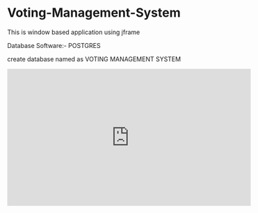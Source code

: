 # Voting-Management-System
This is window based application using jframe

Database Software:- POSTGRES

 create database named as VOTING MANAGEMENT SYSTEM


<iframe width="560" height="315" src="https://www.youtube.com/embed/vL1COucMHyY" frameborder="0" allow="autoplay; encrypted-media" allowfullscreen></iframe>


